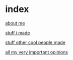# index

[about me](https://github.com/harisont/kappanneo)

[stuff i made](https://github.com/harisont/by-me)

[stuff other cool people made](https://github.com/harisont/not-by-me)

[all my very important opinions](https://github.com/harisont/blahg)
